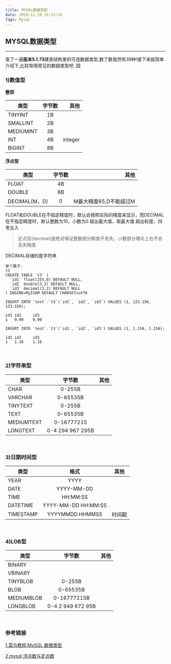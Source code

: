 ```yaml
---
title: MYSQL数据类型
date: 2019-11-20 15:53:15
tags: Mysql
---
```

## MYSQL数据类型
---
查了一遍**版本5.1.73**建表结构里的可选数据类型,数了数竟然有39种!接下来就简单介绍下,比较常用常见的数据类型吧. 囧
### 1)数值型
**整型**

类型|字节数|其他
--|:--:|--:
TINYINT|1B|
SMALLINT|2B|
MEDIUMINT|3B|
INT|4B|integer
BIGINT|8B|



**浮点型**

类型|字节数|其他
--|:--:|--:
FLOAT|4B|
DOUBLE|8B|
DECIMAL(M，D)|0|M最大精度65,D不能超过M 


FLOAT和DOUBLE在不指定精度时，默认会按照实际的精度来显示，而DECIMAL在不指定精度时，默认整数为10，小数为0
超出最大值，取最大值
超出标度，四舍五入
>定点型(decimal)是绝对保证整数部分精度不丢失，小数部分理论上也不会丢失精度

DECIMAL存储的是字符串

```
举个栗子:
t3
CREATE TABLE `t3` (
  `id1` float(255,0) DEFAULT NULL,
  `id2` double(3,2) DEFAULT NULL,
  `id3` decimal(3,2) DEFAULT NULL
) ENGINE=MyISAM DEFAULT CHARSET=utf8

INSERT INTO `test`.`t3`(`id1`, `id2`, `id3`) VALUES (1, 123.156, 123.156);

id1 id2     id3
1   9.99    9.99

INSERT INTO `test`.`t3`(`id1`, `id2`, `id3`) VALUES (1, 1.156, 1.156);

id1 id2     id3
1   1.16    1.16
```


&emsp;

### 2)字符串型

类型|字节数|其他
--|:--:|--:
CHAR|0-255B|
VARCHAR|0-65535B|
TINYTEXT|0-255B|
TEXT|0-65535B| 
MEDIUMTEXT|0-16777215|
LONGTEXT|0-4 294 967 295B|


&emsp;
### 3)日期时间型

类型|格式|其他
--|:--:|:--:
YEAR|YYYY|
DATE|YYYY-MM-DD |
TIME|HH:MM:SS |
DATETIME|YYYY-MM-DD HH:MM:SS|
TIMESTAMP| YYYYMMDD HHMMSS |时间戳


&emsp;
### 4)LOB型

类型|字节数|其他
--|:--:|--:
BINARY||
VBINARY||
TINYBLOB|0-255B|
BLOB|0-65535B|
MEDIUMBLOB|0-16777215B|
LONGBLOB|0-4 2 949 672 95B||

&emsp;
### 参考链接
[1.菜鸟教程:MySQL 数据类型](https://www.runoob.com/mysql/mysql-data-types.html)

[2.mysql 浮点数与定点数](https://www.cnblogs.com/yangxuming/p/6718600.html)

